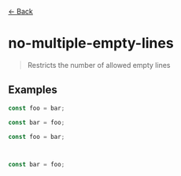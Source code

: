 [&#x2190; Back](./)
# no-multiple-empty-lines

> Restricts the number of allowed empty lines

 

## Examples

<code-highlight>
 
<div slot="correct">

```js
const foo = bar;

const bar = foo;

```

</div>

 
<div slot="incorrect">

```js
const foo = bar;



const bar = foo;

```

</div>

 
</code-highlight>

